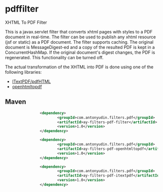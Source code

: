 # pdffilter
XHTML To PDF Filter

This is a javax.servlet filter that converts xhtml pages with styles to a PDF document in real-time. The filter can be used to publish any xhtml resource (jsf or static) as a PDF document. The filter supports caching. The original document is MessageDigest-ed and a copy of the resulted PDF is kept in a ConcurrentHashMap. If the original document's digest changes, the PDF is regenerated. This functionality can be turned off.

The actual transformation of the XHTML into PDF is done using one of the following libraries:

* [ITextPDF/pdfHTML](https://itextpdf.com)
* [openhtmltopdf](https://github.com/danfickle/openhtmltopdf)

## Maven

```xml
                <dependency>
                        <groupId>com.antonyudin.filters.pdf</groupId>
                        <artifactId>ay-filters-pdf-filter</artifactId>
                        <version>1.0</version>
                </dependency>

                <dependency>
                        <groupId>com.antonyudin.filters.pdf</groupId>
                        <artifactId>ay-filters-pdf-openhtmltopdf</artifactId>
                        <version>1.0</version>
                </dependency>

                <dependency>
                        <groupId>com.antonyudin.filters.pdf</groupId>
                        <artifactId>ay-filters-pdf-itextpdf</artifactId>
                        <version>1.0</version>
                </dependency>
```

